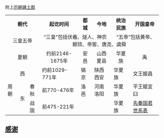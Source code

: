 附上[历朝疆土图](http://img.xixik.net/custom/section/chinese-dynasties/Magic-Dynasties-in-Chinese-history.gif)



<table>
    <tr>
        <th align="center" colspan="4">朝代</td>
        <th align="center">起讫时间</td>
        <th align="center">都城</td>
        <th align="center">今地</td>
        <th align="center">统治民族</td>
        <th align="center">开国皇帝</td>
    </tr>
    <tr>
        <td align="center" colspan="4">三皇五帝</td>
        <td align="center" colspan="5">“三皇”包括伏羲、燧人、神农&emsp;&emsp;“五帝”包括黄帝、颛顼、帝喾、唐尧、虞舜</td>
    </tr>
    <tr>
        <td align="center" colspan="4">夏朝</td>
        <td align="center">约前2146-1675年</td>
        <td align="center">安邑</td>
        <td align="center">山西夏县</td>
        <td align="center">华夏族</td>
        <td align="center">禹</td>
    </tr>
   <tr>
        <td rowspan="3" colspan="2">周朝</td>
        <td colspan="2">西</td>
        <td>约前1029-771年</td>
        <td>镐京</td>
        <td>陕西西安</td>
        <td>华夏族</td>
        <td>文王姬昌</td>
    </tr>
    <tr >
        <td rowspan="2" >东</td>
        <td >春秋</td>
        <td>前770-476年</td>
        <td>洛邑</td>
        <td>河南洛阳</td>
        <td>华夏族</td>
        <td>平王姬宜臼</td>
    </tr>
    <tr >
        <td>战国</td>
        <td>前475-221年</td>
        <td></td>
        <td></td>
        <td>华夏族</td>
        <td>
            <a href="http://114.xixik.com/chinese-emperors/xianqin/" title="先秦国君世系表">先秦国君世系表</a>
        </td>
    </tr>
    

</table>


## [感谢](http://114.xixik.com/chinese-dynasties/)
